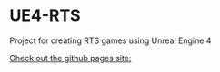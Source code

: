 # UE4-RTS
Project for creating RTS games using Unreal Engine 4

[Check out the github pages site: ](https://freshmutroom.github.io/UE4-RTS/)

